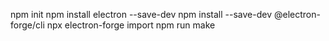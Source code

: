 npm init
npm install electron --save-dev
npm install --save-dev @electron-forge/cli
npx electron-forge import
npm run make

